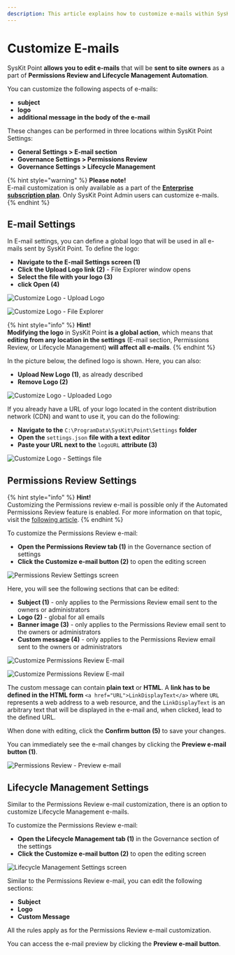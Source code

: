 ```yaml
---
description: This article explains how to customize e-mails within SysKit Point.
---
```


# Customize E-mails

SysKit Point **allows you to edit e-mails** that will be **sent to site owners** as a part of **Permissions Review and Lifecycle Management Automation**.

You can customize the following aspects of e-mails:

* **subject**
* **logo**
* **additional message in the body of the e-mail**

These changes can be performed in three locations within SysKit Point Settings:

* **General Settings &gt; E-mail section** 
* **Governance Settings &gt; Permissions Review** 
* **Governance Settings &gt; Lifecycle Management**

{% hint style="warning" %}
**Please note!**  
E-mail customization is only available as a part of the [**Enterprise subscription plan**](https://www.syskit.com/products/point/pricing/).
Only SysKit Point Admin users can customize e-mails.
{% endhint %}

## E-mail Settings

In E-mail settings, you can define a global logo that will be used in all e-mails sent by SysKit Point. To define the logo:

* **Navigate to the E-mail Settings screen (1)**
* **Click the Upload Logo link (2)** - File Explorer window opens
* **Select the file with your logo (3)** 
* **click Open (4)**

![Customize Logo - Upload Logo](../.gitbook/assets/customize-e-mail_upload-logo.png)

![Customize Logo - File Explorer](../.gitbook/assets/customize-e-mail_file-explorer.png)

{% hint style="info" %}
**Hint!**  
**Modifying the logo** in SysKit Point **is a global action**, which means that **editing from any location in the settings** \(E-mail section, Permissions Review, or Lifecycle Management\) **will affect all e-mails**.
{% endhint %}

In the picture below, the defined logo is shown.
Here, you can also:
* **Upload New Logo (1)**, as already described
* **Remove Logo (2)**

![Customize Logo - Uploaded Logo](../.gitbook/assets/customize-e-mail_uploaded-logo.png)

If you already have a URL of your logo located in the content distribution network (CDN) and want to use it, you can do the following:
* **Navigate to the** `C:\ProgramData\SysKit\Point\Settings` **folder**
* **Open the** `settings.json` **file with a text editor**
* **Paste your URL next to the** `logoURL` **attribute (3)**

![Customize Logo - Settings file](../.gitbook/assets/customize-e-mail_settings-json.png)

## Permissions Review Settings

{% hint style="info" %}
**Hint!**  
Customizing the Permissions review e-mail is possible only if the Automated Permissions Review feature is enabled. For more information on that topic, visit the [following article](enable-permissions-review.md).
{% endhint %}

To customize the Permissions Review e-mail:

* **Open the Permissions Review tab (1)** in the Governance section of settings 
* **Click the Customize e-mail button (2)** to open the editing screen

![Permissions Review Settings screen](../.gitbook/assets/customize-e-mail_permissions-review-settings-screen.png)

Here, you will see the following sections that can be edited:

* **Subject (1)** -  only applies to the Permissions Review email sent to the owners or administrators
* **Logo (2)** - global for all emails
* **Banner image (3)** - only applies to the Permissions Review email sent to the owners or administrators
* **Custom message (4)** - only applies to the Permissions Review email sent to the owners or administrators

![Customize Permissions Review E-mail](../.gitbook/assets/customize-e-mail_customize-permissions-review-e-mail.png)

![Customize Permissions Review E-mail](../.gitbook/assets/customize-e-mail_customize-permissions-review-e-mail2.png)

The custom message can contain **plain text** or **HTML**. A **link has to be defined in the HTML form** `<a href="URL">LinkDisplayText</a>` where `URL` represents a web address to a web resource, and the `LinkDisplayText` is an arbitrary text that will be displayed in the e-mail and, when clicked, lead to the defined URL.

When done with editing, click the **Confirm button (5)** to save your changes. 

You can immediately see the e-mail changes by clicking the **Preview e-mail button (1)**.

![Permissions Review - Preview e-mail](../.gitbook/assets/customize-e-mail_permissions-review-settings-preview.png)

## Lifecycle Management Settings

Similar to the Permissions Review e-mail customization, there is an option to customize Lifecycle Management e-mails.

To customize the Permissions Review e-mail:

* **Open the Lifecycle Management tab (1)** in the Governance section of the settings 
* **Click the Customize e-mail button (2)** to open the editing screen

![Lifecycle Management Settings screen](../.gitbook/assets/customize-e-mail_lifecycle-management-settings-screen.png)

Similar to the Permissions Review e-mail, you can edit the following sections:

* **Subject**
* **Logo**
* **Custom Message**

All the rules apply as for the Permissions Review e-mail customization.

You can access the e-mail preview by clicking the **Preview e-mail button**.

